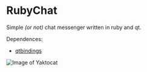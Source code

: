 # RubyChat
Simple *(or not)* chat messenger written in ruby and qt.

Dependences:
* [qtbindings](https://github.com/ryanmelt/qtbindings)

![Image of Yaktocat](http://puu.sh/u98aQ/4ae653fe17.png)
